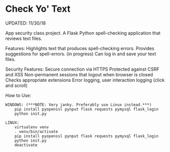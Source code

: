 # Check Yo' Text

UPDATED: 11/30/18

App security class project. A Flask Python spell-checking application that reviews text files.

Features:
    Highlights text that produces spell-checking errors.
    Provides suggestions for spell-errors. (in progress)
    Can log in and save your text files.

Security Features:
    Secure connection via HTTPS
    Protected against CSRF and XSS
    Non-permanent sessions that logout when browser is closed
    Checks appropriate extensions
    Error logging, user interaction logging (click and scroll)

How to Use:

    WINDOWS: (***NOTE: Very janky. Preferably use Linux instead.***)
        pip install pyopenssl pynput flask requests pymysql flask_login
        python init.py
    
    LINUX:
        virtualenv venv
        . venv/bin/activate
        pip install pyopenssl pynput flask requests pymysql flask_login 
        python init.py  
        deactivate

